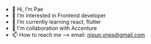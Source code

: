 - 👋 Hi, I’m Pae
- 👀 I’m interested in Frontend developer 
- 🌱 I’m currently learning react, flutter
- 💞️ I'm collaboration with Accenture
- 📫 How to reach me --> email: nipun.vnps@gmail.com

<!---
Nipoons2541/Nipoons2541 is a ✨ special ✨ repository because its `README.md` (this file) appears on your GitHub profile.
You can click the Preview link to take a look at your changes.
--->
